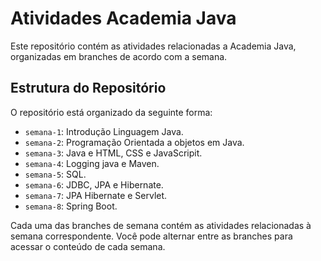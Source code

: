 # Atividades Academia Java

Este repositório contém as atividades relacionadas a Academia Java, organizadas em branches de acordo com a semana.

## Estrutura do Repositório

O repositório está organizado da seguinte forma:

- `semana-1`: Introdução Linguagem Java.
- `semana-2`: Programação Orientada a objetos em Java.
- `semana-3`: Java e HTML, CSS e JavaScripit.
- `semana-4`: Logging java e Maven.
- `semana-5`: SQL.
- `semana-6`: JDBC, JPA e Hibernate.
- `semana-7`: JPA Hibernate e Servlet.
- `semana-8`: Spring Boot.

Cada uma das branches de semana contém as atividades relacionadas à semana correspondente. Você pode alternar entre as branches para acessar o conteúdo de cada semana.
